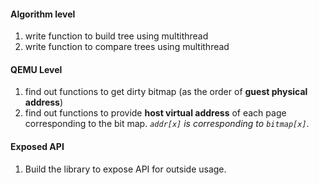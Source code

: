 

#### Algorithm level 
1. write function to build tree using multithread 
2. write function to compare trees using multithread


#### QEMU Level

1. find out functions to get dirty bitmap (as the order of **guest physical address**)
2. find out functions to provide **host virtual address** of each page corresponding to the bit map. *`addr[x]` is corresponding to `bitmap[x]`*.

#### Exposed API
1. Build the library to expose API for outside usage.  